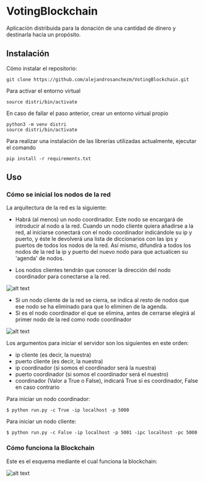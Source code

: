 # VotingBlockchain

Aplicación distribuida para la donación de una cantidad de dinero y destinarla hacia un propósito.

## Instalación

Cómo instalar el repositorio:

    git clone https://github.com/alejandrosanchezm/VotingBlockchain.git

Para activar el entorno virtual

    source distri/bin/activate

En caso de fallar el paso anterior, crear un entorno virtual propio

    python3 -m venv distri
    source distri/bin/activate

Para realizar una instalación de las librerías utilizadas actualmente, ejecutar el comando

    pip install -r requirements.txt

## Uso

### Cómo se inicial los nodos de la red

La arquitectura de la red es la siguiente:

- Habrá (al menos) un nodo coordinador. Este nodo se encargará de introducir al nodo a la red.
Cuando un nodo cliente quiera añadirse a la red, al iniciarse conectará con el nodo coordinador indicándole su ip y puerto, y éste
le devolverá una lista de diccionarios con las ips y puertos de todos los nodos de la red.
Así mismo, difundirá a todos los nodos de la red la ip y puerto del nuevo nodo para que actualicen su 'agenda' de nodos.

- Los nodos clientes tendrán que conocer la dirección del nodo coordinador para conectarse a la red.

![alt text](https://raw.githubusercontent.com/alejandrosanchezm/blockchain/master/imgs/Esquema1.png)

- Si un nodo cliente de la red se cierra, se indica al resto de nodos que ese nodo se ha eliminado para que lo eliminen de la agenda.
- Si es el nodo coordinador el que se elimina, antes de cerrarse elegirá al primer nodo de la red como nodo coordinador

![alt text](https://raw.githubusercontent.com/alejandrosanchezm/blockchain/master/imgs/Esquema2.png)

Los argumentos para iniciar el servidor son los siguientes en este orden:
- ip cliente (es decir, la nuestra)
- puerto cliente (es decir, la nuestra)
- ip coordinador (si somos el coordinador será la nuestra)
- puerto coordinador (si somos el coordinador será el nuestro)
- coordinador (Valor a True o False), indicará True si es coordinador, False en caso contrario

Para iniciar un nodo coordinador:
  
    $ python run.py -c True -ip localhost -p 5000
Para iniciar un nodo cliente:
  
    $ python run.py -c False -ip localhost -p 5001 -ipc localhost -pc 5000
    
### Cómo funciona la Blockchain

Este es el esquema mediante el cual funciona la blockchain:

![alt text](https://raw.githubusercontent.com/alejandrosanchezm/blockchain/master/imgs/Diagrama.png)

